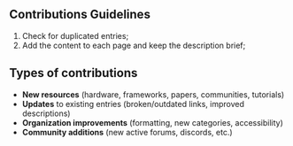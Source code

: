 ## Contributions Guidelines

1. Check for duplicated entries;
2. Add the content to each page and keep the description brief;

## Types of contributions
- **New resources** (hardware, frameworks, papers, communities, tutorials)  
- **Updates** to existing entries (broken/outdated links, improved descriptions)  
- **Organization improvements** (formatting, new categories, accessibility)  
- **Community additions** (new active forums, discords, etc.)
